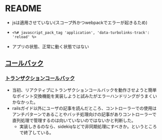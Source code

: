 # README
- jsは適用させていない(スコープ外かつwebpackでエラーが起きるため)
- `<%# javascript_pack_tag 'application', 'data-turbolinks-track': 'reload' %>`

- アプリの状態、正常に動く状態ではない

## [コールバック](https://railsguides.jp/active_record_callbacks.html)
### [トランザクションコールバック](https://railsguides.jp/active_record_callbacks.html#%E3%83%88%E3%83%A9%E3%83%B3%E3%82%B6%E3%82%AF%E3%82%B7%E3%83%A7%E3%83%B3%E3%82%B3%E3%83%BC%E3%83%AB%E3%83%90%E3%83%83%E3%82%AF)

- 当初、リアクティブにトランザクションコールバックを動作させようと簡単なポイント交換機能を実装しようと試みたがエラーハンドリングがうまくいかなかった。
- railsガイド以外にユーザの記事を読んだところ、コントローラーでの使用はアンチパターンであることやバッチ処理向けの記事がありコントローラーで直列処理で管理するのは向いていないのではないかと判断した。
  - 実装しきるのなら、sidekiqなどで非同期処理にすべきか。というところで終了している。